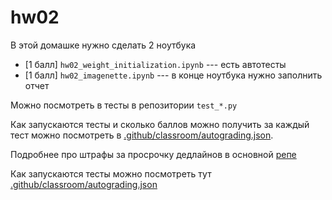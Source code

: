 # hw02

В этой домашке нужно сделать 2 ноутбука

* [1 балл] `hw02_weight_initialization.ipynb` --- есть автотесты
* [1 балл] `hw02_imagenette.ipynb` --- в конце ноутбука нужно заполнить отчет

Можно посмотреть в тесты в репозитории `test_*.py`

Как запускаются тесты и сколько баллов можно получить за каждый тест можно посмотреть в [.github/classroom/autograding.json](.github/classroom/autograding.json).

Подробнее про штрафы за просрочку дедлайнов в основной [репе](https://github.com/fintech-dl-hse/course#%D0%B4%D0%BE%D0%BC%D0%B0%D1%88%D0%BA%D0%B8)

Как запускаются тесты можно посмотреть тут [.github/classroom/autograding.json](.github/classroom/autograding.json)


